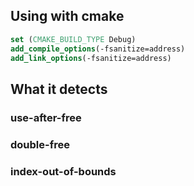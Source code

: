 
## Using with cmake

```cmake
set (CMAKE_BUILD_TYPE Debug)
add_compile_options(-fsanitize=address)
add_link_options(-fsanitize=address)
```

## What it detects

### use-after-free

### double-free

### index-out-of-bounds